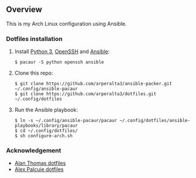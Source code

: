 ## Overview

This is my Arch Linux configuration using Ansible.

### Dotfiles installation

1. Install [Python 3](https://wiki.archlinux.org/index.php/Python), [OpenSSH](https://wiki.archlinux.org/index.php/Secure_Shell) and [Ansible](https://wiki.archlinux.org/index.php/Ansible):

    ```
    $ pacaur -S python openssh ansible
    ```

2. Clone this repo:

    ```
    $ git clone https://github.com/arperalta3/ansible-packer.git ~/.config/ansible-pacaur
    $ git clone https://github.com/arperalta3/dotfiles.git ~/.config/dotfiles
    ```

3. Run the Ansible playbook:

    ```
    $ ln -s ~/.config/ansible-pacaur/pacaur ~/.config/dotfiles/ansible-playbooks/library/pacaur
    $ cd ~/.config/dotfiles/
    $ sh configure-arch.sh
    ```

### Acknowledgement

- [Alan Thomas dotfiles](https://github.com/alanctkc/dotfiles)
- [Alex Palcuie dotfiles](https://github.com/palcu/dotfiles)
